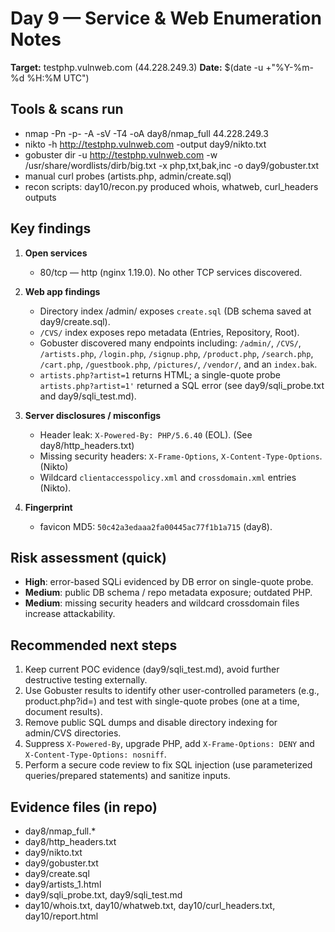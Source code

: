 # Day 9 — Service & Web Enumeration Notes

**Target:** testphp.vulnweb.com (44.228.249.3)
**Date:** $(date -u +"%Y-%m-%d %H:%M UTC")

## Tools & scans run
- nmap -Pn -p- -A -sV -T4 -oA day8/nmap_full 44.228.249.3
- nikto -h http://testphp.vulnweb.com -output day9/nikto.txt
- gobuster dir -u http://testphp.vulnweb.com -w /usr/share/wordlists/dirb/big.txt -x php,txt,bak,inc -o day9/gobuster.txt
- manual curl probes (artists.php, admin/create.sql)
- recon scripts: day10/recon.py produced whois, whatweb, curl_headers outputs

## Key findings
1. **Open services**
   - 80/tcp — http (nginx 1.19.0). No other TCP services discovered.

2. **Web app findings**
   - Directory index /admin/ exposes `create.sql` (DB schema saved at day9/create.sql).
   - `/CVS/` index exposes repo metadata (Entries, Repository, Root).
   - Gobuster discovered many endpoints including: `/admin/`, `/CVS/`, `/artists.php`, `/login.php`, `/signup.php`, `/product.php`, `/search.php`, `/cart.php`, `/guestbook.php`, `/pictures/`, `/vendor/`, and an `index.bak`.
   - `artists.php?artist=1` returns HTML; a single-quote probe `artists.php?artist=1'` returned a SQL error (see day9/sqli_probe.txt and day9/sqli_test.md).

3. **Server disclosures / misconfigs**
   - Header leak: `X-Powered-By: PHP/5.6.40` (EOL). (See day8/http_headers.txt)
   - Missing security headers: `X-Frame-Options`, `X-Content-Type-Options`. (Nikto)
   - Wildcard `clientaccesspolicy.xml` and `crossdomain.xml` entries (Nikto).

4. **Fingerprint**
   - favicon MD5: `50c42a3edaaa2fa00445ac77f1b1a715` (day8).

## Risk assessment (quick)
- **High**: error-based SQLi evidenced by DB error on single-quote probe.
- **Medium**: public DB schema / repo metadata exposure; outdated PHP.
- **Medium**: missing security headers and wildcard crossdomain files increase attackability.

## Recommended next steps
1. Keep current POC evidence (day9/sqli_test.md), avoid further destructive testing externally.
2. Use Gobuster results to identify other user-controlled parameters (e.g., product.php?id=) and test with single-quote probes (one at a time, document results).
3. Remove public SQL dumps and disable directory indexing for admin/CVS directories.
4. Suppress `X-Powered-By`, upgrade PHP, add `X-Frame-Options: DENY` and `X-Content-Type-Options: nosniff`.
5. Perform a secure code review to fix SQL injection (use parameterized queries/prepared statements) and sanitize inputs.

## Evidence files (in repo)
- day8/nmap_full.*  
- day8/http_headers.txt  
- day9/nikto.txt  
- day9/gobuster.txt  
- day9/create.sql  
- day9/artists_1.html  
- day9/sqli_probe.txt, day9/sqli_test.md  
- day10/whois.txt, day10/whatweb.txt, day10/curl_headers.txt, day10/report.html

